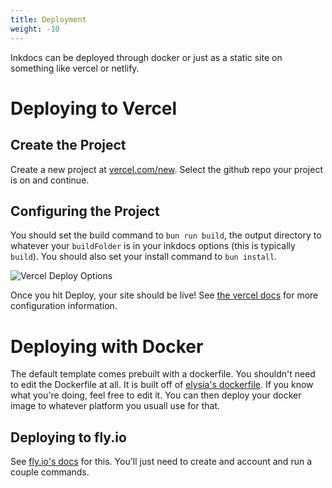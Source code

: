 ```yaml
---
title: Deployment
weight: -10
---
```


Inkdocs can be deployed through docker or just as a static site on something like vercel or netlify.

# Deploying to Vercel

## Create the Project

Create a new project at [vercel.com/new](https://vercel.com/new). Select the github repo your project is on and continue.

## Configuring the Project

You should set the build command to `bun run build`, the output directory to whatever your `buildFolder` is in your inkdocs options (this is typically `build`). You should also set your install command to `bun install`.

![Vercel Deploy Options](/images/vercel_deploy_options.png)

Once you hit Deploy, your site should be live! See [the vercel docs](https://vercel.com/docs) for more configuration information.

# Deploying with Docker

The default template comes prebuilt with a dockerfile. You shouldn't need to edit the Dockerfile at all. It is built off of [elysia's dockerfile](https://elysiajs.com/integrations/docker). If you know what you're doing, feel free to edit it. You can then deploy your docker image to whatever platform you usuall use for that.

## Deploying to fly.io

See [fly.io's docs](https://fly.io/docs/) for this. You'll just need to create and account and run a couple commands.
